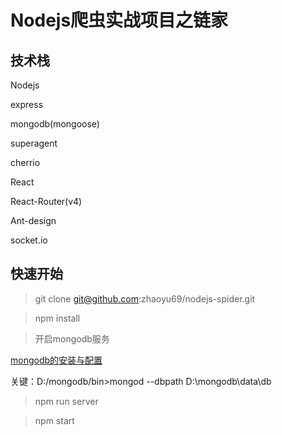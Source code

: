 # Nodejs爬虫实战项目之链家

## 技术栈

Nodejs

express

mongodb(mongoose)

superagent

cherrio

React

React-Router(v4)

Ant-design

socket.io

## 快速开始

> git clone git@github.com:zhaoyu69/nodejs-spider.git

> npm install

> 开启mongodb服务

[mongodb的安装与配置](https://jingyan.baidu.com/article/d5c4b52bef7268da560dc5f8.html)

关键：D:/mongodb/bin>mongod --dbpath D:\mongodb\data\db

> npm run server

> npm start